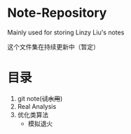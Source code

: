 # Note-Repository
Mainly used for storing Linzy Liu's notes

这个文件集在持续更新中（暂定）

# 目录

1. git note(~~试水用~~)
2. Real Analysis
3. 优化类算法
   * 模拟退火
